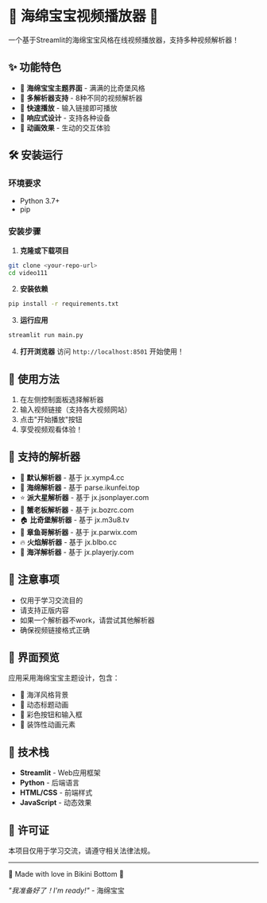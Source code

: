 # 🍍 海绵宝宝视频播放器 🧽

一个基于Streamlit的海绵宝宝风格在线视频播放器，支持多种视频解析器！

## ✨ 功能特色

- 🎨 **海绵宝宝主题界面** - 满满的比奇堡风格
- 🔧 **多解析器支持** - 8种不同的视频解析器
- 🚀 **快速播放** - 输入链接即可播放
- 📱 **响应式设计** - 支持各种设备
- 🎵 **动画效果** - 生动的交互体验

## 🛠️ 安装运行

### 环境要求
- Python 3.7+
- pip

### 安装步骤

1. **克隆或下载项目**
```bash
git clone <your-repo-url>
cd video111
```

2. **安装依赖**
```bash
pip install -r requirements.txt
```

3. **运行应用**
```bash
streamlit run main.py
```

4. **打开浏览器**
访问 `http://localhost:8501` 开始使用！

## 🎯 使用方法

1. 在左侧控制面板选择解析器
2. 输入视频链接（支持各大视频网站）
3. 点击"开始播放"按钮
4. 享受视频观看体验！

## 🔧 支持的解析器

- 🍍 **默认解析器** - 基于 jx.xymp4.cc
- 🧽 **海绵解析器** - 基于 parse.ikunfei.top
- ⭐ **派大星解析器** - 基于 jx.jsonplayer.com
- 🦀 **蟹老板解析器** - 基于 jx.bozrc.com
- 🏠 **比奇堡解析器** - 基于 jx.m3u8.tv
- 🎵 **章鱼哥解析器** - 基于 jx.parwix.com
- 🔥 **火焰解析器** - 基于 jx.blbo.cc
- 🌊 **海洋解析器** - 基于 jx.playerjy.com

## 📝 注意事项

- 仅用于学习交流目的
- 请支持正版内容
- 如果一个解析器不work，请尝试其他解析器
- 确保视频链接格式正确

## 🎨 界面预览

应用采用海绵宝宝主题设计，包含：
- 🌊 海洋风格背景
- 🍍 动态标题动画
- 🎨 彩色按钮和输入框
- 🐠 装饰性动画元素

## 🔧 技术栈

- **Streamlit** - Web应用框架
- **Python** - 后端语言
- **HTML/CSS** - 前端样式
- **JavaScript** - 动态效果

## 📄 许可证

本项目仅用于学习交流，请遵守相关法律法规。

---

🍍 Made with love in Bikini Bottom 🧽

*"我准备好了！I'm ready!"* - 海绵宝宝 